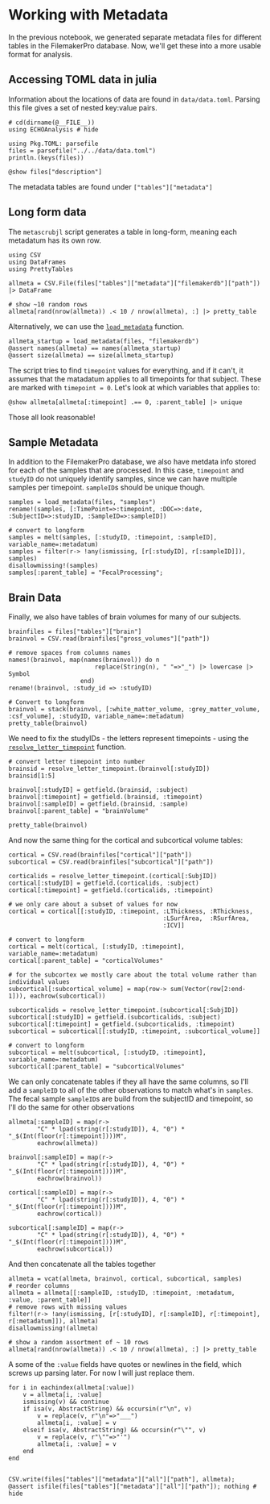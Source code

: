 # Working with Metadata

In the previous notebook, we generated separate metadata files
for different tables in the FilemakerPro database.
Now, we'll get these into a more usable format for analysis.

## Accessing TOML data in julia

Information about the locations of data are found in `data/data.toml`.
Parsing this file gives a set of nested key:value pairs.

```@example metadata
# cd(dirname(@__FILE__))
using ECHOAnalysis # hide
```

```@example metadata
using Pkg.TOML: parsefile
files = parsefile("../../data/data.toml")
println.(keys(files))
```

```@example metadata
@show files["description"]
```

The metadata tables are found under `["tables"]["metadata"]`

## Long form data

The `metascrubjl` script generates a table in long-form,
meaning each metadatum has its own row.


```@example metadata
using CSV
using DataFrames
using PrettyTables

allmeta = CSV.File(files["tables"]["metadata"]["filemakerdb"]["path"]) |> DataFrame

# show ~10 random rows
allmeta[rand(nrow(allmeta)) .< 10 / nrow(allmeta), :] |> pretty_table
```

Alternatively, we can use the [`load_metadata`](@ref) function.

```@example metadata
allmeta_startup = load_metadata(files, "filemakerdb")
@assert names(allmeta) == names(allmeta_startup)
@assert size(allmeta) == size(allmeta_startup)
```

The script tries to find `timepoint` values for everything, and if it can't,
it assumes that the matadatum applies to all timepoints for that subject.
These are marked with `timepoint = 0`.
Let's look at which variables that applies to:

```@example metadata
@show allmeta[allmeta[:timepoint] .== 0, :parent_table] |> unique
```

Those all look reasonable!

## Sample Metadata

In addition to the FilemakerPro database,
we also have metdata info stored for each of the samples that are processed.
In this case, `timepoint` and `studyID` do not uniquely identify samples,
since we can have multiple samples per timepoint.
`sampleID`s should be unique though.

```@example metadata
samples = load_metadata(files, "samples")
rename!(samples, [:TimePoint=>:timepoint, :DOC=>:date, :SubjectID=>:studyID, :SampleID=>:sampleID])

# convert to longform
samples = melt(samples, [:studyID, :timepoint, :sampleID], variable_name=:metadatum)
samples = filter(r-> !any(ismissing, [r[:studyID], r[:sampleID]]), samples)
disallowmissing!(samples)
samples[:parent_table] = "FecalProcessing";
```

## Brain Data

Finally, we also have tables of brain volumes for many of our subjects.

```@example metadata
brainfiles = files["tables"]["brain"]
brainvol = CSV.read(brainfiles["gross_volumes"]["path"])

# remove spaces from columns names
names!(brainvol, map(names(brainvol)) do n
                        replace(String(n), " "=>"_") |> lowercase |> Symbol
                    end)
rename!(brainvol, :study_id => :studyID)

# Convert to longform
brainvol = stack(brainvol, [:white_matter_volume, :grey_matter_volume, :csf_volume], :studyID, variable_name=:metadatum)
pretty_table(brainvol)
```

We need to fix the studyIDs - the letters represent timepoints -
using the [`resolve_letter_timepoint`](@ref) function.

```@example metadata
# convert letter timepoint into number
brainsid = resolve_letter_timepoint.(brainvol[:studyID])
brainsid[1:5]
```

```@example metadata
brainvol[:studyID] = getfield.(brainsid, :subject)
brainvol[:timepoint] = getfield.(brainsid, :timepoint)
brainvol[:sampleID] = getfield.(brainsid, :sample)
brainvol[:parent_table] = "brainVolume"

pretty_table(brainvol)
```

And now the same thing for the cortical and subcortical volume tables:

```@example metadata
cortical = CSV.read(brainfiles["cortical"]["path"])
subcortical = CSV.read(brainfiles["subcortical"]["path"])

corticalids = resolve_letter_timepoint.(cortical[:SubjID])
cortical[:studyID] = getfield.(corticalids, :subject)
cortical[:timepoint] = getfield.(corticalids, :timepoint)

# we only care about a subset of values for now
cortical = cortical[[:studyID, :timepoint, :LThickness, :RThickness,
                                           :LSurfArea,  :RSurfArea,
                                           :ICV]]

# convert to longform
cortical = melt(cortical, [:studyID, :timepoint], variable_name=:metadatum)
cortical[:parent_table] = "corticalVolumes"

# for the subcortex we mostly care about the total volume rather than individual values
subcortical[:subcortical_volume] = map(row-> sum(Vector(row[2:end-1])), eachrow(subcortical))

subcorticalids = resolve_letter_timepoint.(subcortical[:SubjID])
subcortical[:studyID] = getfield.(subcorticalids, :subject)
subcortical[:timepoint] = getfield.(subcorticalids, :timepoint)
subcortical = subcortical[[:studyID, :timepoint, :subcortical_volume]]

# convert to longform
subcortical = melt(subcortical, [:studyID, :timepoint], variable_name=:metadatum)
subcortical[:parent_table] = "subcorticalVolumes"
```

We can only concatenate tables if they all have the same columns,
so I'll add a `sampleID` to all of the other observations
to match what's in `samples`.
The fecal sample `sampleID`s are build from the subjectID and timepoint,
so I'll do the same for other observations

```@example metadata
allmeta[:sampleID] = map(r->
        "C" * lpad(string(r[:studyID]), 4, "0") * "_$(Int(floor(r[:timepoint])))M",
        eachrow(allmeta))

brainvol[:sampleID] = map(r->
        "C" * lpad(string(r[:studyID]), 4, "0") * "_$(Int(floor(r[:timepoint])))M",
        eachrow(brainvol))

cortical[:sampleID] = map(r->
        "C" * lpad(string(r[:studyID]), 4, "0") * "_$(Int(floor(r[:timepoint])))M",
        eachrow(cortical))

subcortical[:sampleID] = map(r->
        "C" * lpad(string(r[:studyID]), 4, "0") * "_$(Int(floor(r[:timepoint])))M",
        eachrow(subcortical))
```

And then concatenate all the tables together

```@example metadata
allmeta = vcat(allmeta, brainvol, cortical, subcortical, samples)
# reorder columns
allmeta = allmeta[[:sampleID, :studyID, :timepoint, :metadatum, :value, :parent_table]]
# remove rows with missing values
filter!(r-> !any(ismissing, [r[:studyID], r[:sampleID], r[:timepoint], r[:metadatum]]), allmeta)
disallowmissing!(allmeta)

# show a random assortment of ~ 10 rows
allmeta[rand(nrow(allmeta)) .< 10 / nrow(allmeta), :] |> pretty_table
```

A some of the `:value` fields have quotes or newlines in the field,
which screws up parsing later. For now I will just replace them.

```@example metadata
for i in eachindex(allmeta[:value])
    v = allmeta[i, :value]
    ismissing(v) && continue
    if isa(v, AbstractString) && occursin(r"\n", v)
        v = replace(v, r"\n"=>"___")
        allmeta[i, :value] = v
    elseif isa(v, AbstractString) && occursin(r"\"", v)
        v = replace(v, r"\""=>"'")
        allmeta[i, :value] = v
    end
end


CSV.write(files["tables"]["metadata"]["all"]["path"], allmeta);
@assert isfile(files["tables"]["metadata"]["all"]["path"]); nothing # hide
```
